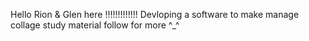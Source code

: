 Hello Rion & Glen here !!!!!!!!!!!!!
Devloping a software to make manage collage study material follow for more ^_^

